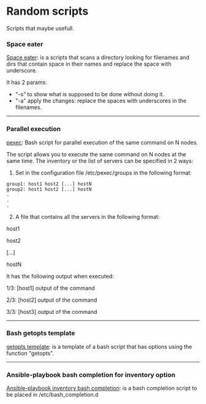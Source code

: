# Random scripts

Scripts that maybe usefull.

### Space eater
[Space eater](space_eater.py): is a scripts that scans a directory looking for filenames and dirs that contain space in their names and replace the space with underscore.
 
It has 2 params:
  * "-s" to show what is supposed to be done without doing it.
  * "-a" apply the changes: replace the spaces with underscores in the filenames.

---
### Parallel execution
[pexec](pexec.sh): Bash script for parallel execution of the same command on N nodes.

The script allows you to execute the same command on N nodes at the same time.
The inventory or the list of servers can be specified in 2 ways:

1. Set in the configuration file /etc/pexec/groups in the following format:
```
group1: host1 host2 [...] hostN
group2: host1 host2 [...] hostN
.
.
.
```

2. A file that contains all the servers in the following format:

  host1

  host2
  
  [...]
  
  hostN

It has the following output when executed:

1/3: [host1]
output of the command

2/3: [host2]
output of the command

3/3: [host3]
output of the command

---
### Bash getopts template
[getopts template](getopts.template.sh): is a template of a bash script that has options using the function "getopts".

---
### Ansible-playbook bash completion for inventory option
[Ansible-playbook inventory bash completion](ansible.bash): is a bash completion script to be placed in /etc/bash_completion.d
